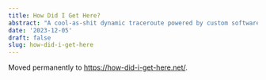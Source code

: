 ```yaml
---
title: How Did I Get Here?
abstract: "A cool-as-shit dynamic traceroute powered by custom software, married with an informative article about how the BGP routing protocol works and guides the shape of the Internet."
date: '2023-12-05'
draft: false
slug: how-did-i-get-here
---
```


Moved permanently to <https://how-did-i-get-here.net/>.
